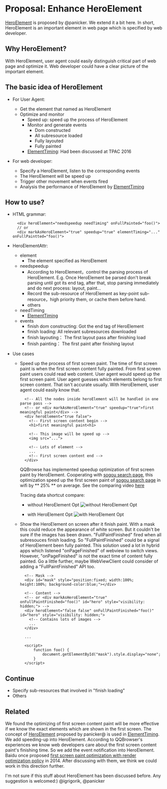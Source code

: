 # Proposal: Enhance HeroElement

[HeroElement](https://docs.google.com/document/d/1yRYfYR1DnHtgwC4HRR04ipVVhT1h5gkI6yPmKCgJkyQ/edit#) is proposed by @panicker. We extend it a bit here. In short, HeroElement is an important element in web page which is specified by web developer.

## Why HeroElement?

With HeroElement, user agent could easily distinguish critical part of web page and optimize it. Web developer could have a clear picture of the important element.

## The basic idea of HeroElement

- For User Agent:
	- Get the element that named as HeroElement
	- Optimize and monitor
		- Speed up: speed up the process of HeroElement
		- Monitor and generate events
			- Dom constructed
			- All subresource loaded
			- Fully layouted
			- Fully painted
		- [ElementTiming](https://github.com/w3c/charter-webperf/issues/30): Had been discussed at TPAC 2016

- For web developer:
	- Specify a HeroElement, listen to the corresponding events
	- The HeroElement will be speed up
	- Trigger other movement when events fired
	- Analysis the performance of HeroElement by [ElementTiming](https://github.com/w3c/charter-webperf/issues/30)

## How to use?

- HTML grammar:

		<div heroElement="needspeedup needTiming" onFullPainted="foo()">
		// or
		<div markAsHeroElement="true" speedup="true" elementTiming="..." onFullPaintted="foo()">

- HeroElementAttr:
	- element
		- The element specified as HeroElement
	- needspeedup
		- According to HeroElement，control the parsing process of HeroElement. E.g. Once HeroElement be parsed don't break parsing until got its end tag, after that, stop parsing immediately and do next process: layout, paint...
		- Record the sub-resource of HeroElement as key-point sub-resource，high priority them, or cache them before hand.
		- others
	- needTiming
		- [ElementTiming](https://github.com/w3c/charter-webperf/issues/30)
	- events
		- finish dom constructing: Got the end tag of HeroElement
		- finish loading: All relevant subresources downloaded
		- finish layouting： The first layout pass after finishing load
		- finish painting： The first paint after finishing layout

- Use cases
	- Speed up the process of first screen paint. The time of first screen paint is when the first screen content fully painted. From first screen paint users could read web content. User agent would speed up the first screen paint. User agent guesses which elements belong to first screen content. That isn't accurate usually. With HeroElement, user agent could easily know that.

			<!-- All the nodes inside heroElement will be handled in one parse pass -->
			<!-- or <div markAsHeroElement="true" speedup="true">first meaningful paint</div> -->
			<div heroElement="true false">
			  <!-- First screen content begin -->
			  <h1>first meaningful paint<h1>

			  <!-- This image will be speed up -->
			  <img src="...">

			  <!-- Lots of element -->
			  ...
			  <!-- First screen content end -->
			</div>

		QQBrowse has implemented speedup optimization of first screen paint by HeroElement. Cooperating with [sogou search page](https://m.sogou.com/web/searchList.jsp?pid=sogou-clse-2996962656838a97&e=1427&g_f=123&keyword=%E5%A4%A7%E4%B8%BB%E5%AE%B0), this optimization speed up the first screen paint of [sogou search page](https://m.sogou.com/web/searchList.jsp?pid=sogou-clse-2996962656838a97&e=1427&g_f=123&keyword=%E5%A4%A7%E4%B8%BB%E5%AE%B0) in wifi by ** 25% ** on average. See the comparing video [here](http://res.imtt.qq.com///qqbrowser_x5/cathiechen/HeroElement/hev.html)


		Tracing data shortcut compare:
		- without HeroElement Opt
		![without HeroElement Opt](http://i.imgur.com/MoSVgkJ.png)

		- with HeroElement Opt
		![with HeroElement Opt](http://i.imgur.com/nWrJRkg.png)
			

	- Show the HeroElement on screen after it finish paint. With a mask this could reduce the appearance of white screen. But it couldn't be sure if the images has been drawn. "FullPaintFinished" fired when all subresouces finish loading. So "FullPaintFinished" could be a signal of HeroElement been fully painted. This solution used a lot in hybrid apps which listened "onPageFinished" of webview to switch views. However, "onPageFinished" is not the exact time of content fully painted. Go a little further, maybe WebViewClient could consider of adding a "FullPaintFinished" API too. 

			<!-- Mask -->
			<div id="mask" style="position:fixed; width:100%; height:100%; background-color:blue;"></div>

			<!-- Content -->
			<!-- or <div markAsHeroElement="true" onFullPaintFinished="foo()" id="hero" style="visibility: hidden;"> -->
			<div heroElement="false false" onFullPaintFinished="foo()" id="hero" style="visibility: hidden;">
			  <!-- Contains lots of images -->
			  ...
			</div>

			...

			<script>
				function foo() {
					document.getElementById("mask").style.display="none";
				}
			</script>

## Continue

- Specify sub-resources that involved in "finish loading"
- Others

## Related

We found the optimizing of first screen content paint will be more effective if we know the exact elements which are shown in the first screen. The concept of [HeroElement](https://docs.google.com/document/d/1yRYfYR1DnHtgwC4HRR04ipVVhT1h5gkI6yPmKCgJkyQ/edit#) proposed by panicker@ is used in [ElementTiming](https://github.com/w3c/charter-webperf/issues/30). We add speeding-up into HeroElement. According to QQBrowser's experiences we know web developers care about the first screen content paint's finishing time. So we add the event notification into HeroElement. Baidu once proposed [first screen paint optimization with render optimization policy](https://www.w3.org/Submission/first-screen-paint/) in 2014. After discussing with them, we think we could work in this direction further.

I'm not sure if this stuff about HeroElement has been discussed before. Any suggestion is welcomed:) @igrigorik, @panicker
